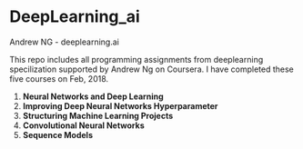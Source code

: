 # DeepLearning_ai
Andrew NG - deeplearning.ai

This repo includes all programming assignments from deeplearning specilization supported by Andrew Ng on Coursera. I have completed these five courses on Feb, 2018.

1. **Neural Networks and Deep Learning**
2. **Improving Deep Neural Networks Hyperparameter**
3. **Structuring Machine Learning Projects**
4. **Convolutional Neural Networks**
5. **Sequence Models**


